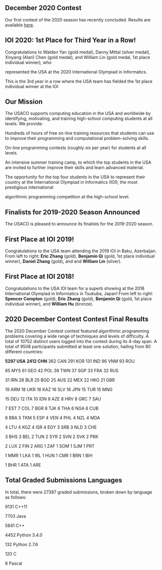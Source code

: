 ## December 2020 Contest

Our first contest of the 2020 season has recently concluded. Results are available [here](http://www.usaco.org/index.php?page=dec20results).

## IOI 2020: 1st Place for Third Year in a Row!

Congratulations to Walden Yan (gold medal), Danny Mittal (silver medal), Xinyang (Alan) Chen (gold medal), and William Lin (gold medal, 1st place individual winner), who 

represented the USA at the 2020 International Olympiad in Informatics. 

This is the 3rd year in a row where the USA team has fielded the 1st place individual winner at the IOI

## Our Mission

The USACO supports computing education in the USA and worldwide by identifying, motivating, and training high-school computing students at all levels. We provide:

Hundreds of hours of free on-line training resources that students can use to improve their programming and computational problem-solving skills.

On-line programming contests (roughly six per year) for students at all levels.

An intensive summer training camp, to which the top students in the USA are invited to further improve their skills and learn advanced material.

The opportunity for the top four students in the USA to represent their country at the International Olympiad in Informatics (IOI), the most prestigious international 

algorithmic programming competition at the high-school level.

## Finalists for 2019-2020 Season Announced

The USACO is pleased to announce its finalists for the 2019-2020 season.

## First Place at IOI 2019!

Congratulations to the USA team attending the 2019 IOI in Baku, Azerbaijan. From left to right: **Eric Zhang** (gold), **Benjamin Qi** (gold, 1st place individual winner), 
**Daniel Zhang** (gold), and and **William Lin** (silver).
 
## First Place at IOI 2018!

Congratulations to the USA IOI team for a superb showing at the 2018 International Olympiad in Informatics in Tsukuba, Japan! From left to right: **Spencer Compton** (gold), 
**Eric Zhang** (gold), **Benjamin Qi** (gold, 1st place individual winner), and **William Hu** (bronze).

## 2020 December Contest Contest Final Results
The 2020 December Contest contest featured algorithmic programming problems covering a wide range of techniques and levels of difficulty. A total of 10752 distinct users logged into the contest during its 4-day span. A total of 9508 participants submitted at least one solution, hailing from 80 different countries:

**5297 USA** **2412 CHN**  362 CAN  291 KOR  131 IND   96 VNM   93 ROU
 
85 MYS   61 GEO   42 POL   38 TWN   37 SGP   33 FRA   32 RUS
   
31 IRN   28 BLR   25 BGD   25 AUS   22 MEX   22 HKG   21 GBR
   
19 ARM   18 UKR   18 KAZ   16 SLV   16 JPN   15 TUR   15 MNG
   
15 DEU   12 ITA   10 IDN    9 AZE    8 HRV    8 GRC    7 SAU
   
7 EST    7 COL    7 BGR    6 TJK    6 THA    6 NGA    6 CUB
    
6 BRA    5 TKM    5 ESP    4 VEN    4 PHL    4 NZL    4 MDA
    
4 LTU    4 KGZ    4 ISR    4 EGY    3 SRB    3 NLD    3 CHE

3 BHS    3 BEL    2 TUN    2 SYR    2 SVN    2 SVK    2 PRK

2 LUX    2 FIN    2 ARG    1 ZAF    1 SOM    1 SJM    1 PRT

1 MMR    1 LKA    1 IRL    1 HUN    1 CMR    1 BRN    1 BIH
   
1 BHR    1 ATA    1 ARE
## Total Graded Submissions Languages

In total, there were 27387 graded submissions, broken down by language as follows:

 9131 C++11
 
 7703 Java
 
 5841 C++
 
 4452 Python 3.4.0
 
 132 Python 2.7.6
 
 120 C
 
 8 Pascal
